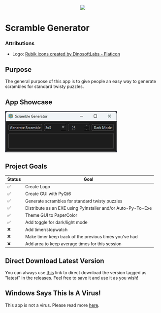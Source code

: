 <p align="center"> <img src="/images/logo-512x512.ico" /> </p>

# Scramble Generator

### Attributions

- Logo: <a href="https://www.flaticon.com/free-icons/rubik" title="Rubik icons">Rubik icons created by DinosoftLabs - Flaticon</a>

## Purpose

The general purpose of this app is to give people an easy way to generate scrambles for standard twisty puzzles.

## App Showcase

![app-showcase.gif](gifs/app-showcase.gif)

## Project Goals

| Status             | Goal                                                         |
| ------------------ | ------------------------------------------------------------ |
| :white_check_mark: | Create Logo                                                  |
| :white_check_mark: | Create GUI with PyQt6                                        |
| :white_check_mark: | Generate scrambles for standard twisty puzzles               |
| :white_check_mark: | Distribute as an EXE using PyInstaller and/or Auto-Py-To-Exe |
| :white_check_mark: | Theme GUI to PaperColor                                      |
| :white_check_mark: | Add toggle for dark/light mode                               |
| :x:                | Add timer/stopwatch                                          |
| :x:                | Make timer keep track of the previous times you've had       |
| :x:                | Add area to keep average times for this session              |

## Direct Download Latest Version

You can always use [this](https://github.com/cquick00/scramble-generator/releases/latest/download/scramble-generator.exe) link to direct download the version tagged as "latest" in the releases. Feel free to save it and use it as you wish!

## Windows Says This Is A Virus!

This app is not a virus. Please read more [here](informational/virus-explanation.md).
